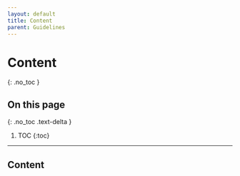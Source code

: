 ```yaml
---
layout: default
title: Content
parent: Guidelines  
---
```


# Content
{: .no_toc }

## On this page
{: .no_toc .text-delta }

1. TOC
{:toc}

---

## Content
